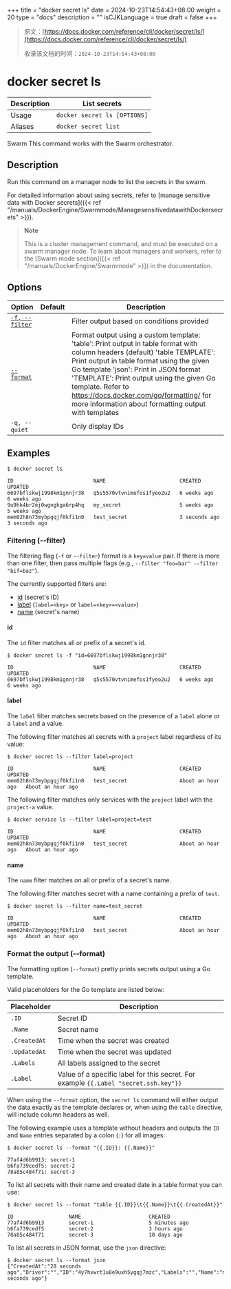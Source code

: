 +++
title = "docker secret ls"
date = 2024-10-23T14:54:43+08:00
weight = 20
type = "docs"
description = ""
isCJKLanguage = true
draft = false
+++

> 原文：[https://docs.docker.com/reference/cli/docker/secret/ls/](https://docs.docker.com/reference/cli/docker/secret/ls/)
>
> 收录该文档的时间：`2024-10-23T14:54:43+08:00`

# docker secret ls

| Description | List secrets                 |
| :---------- | ---------------------------- |
| Usage       | `docker secret ls [OPTIONS]` |
| Aliases     | `docker secret list`         |

Swarm This command works with the Swarm orchestrator.

## Description

Run this command on a manager node to list the secrets in the swarm.

For detailed information about using secrets, refer to [manage sensitive data with Docker secrets]({{< ref "/manuals/DockerEngine/Swarmmode/ManagesensitivedatawithDockersecrets" >}}).

> **Note**
>
> This is a cluster management command, and must be executed on a swarm manager node. To learn about managers and workers, refer to the [Swarm mode section]({{< ref "/manuals/DockerEngine/Swarmmode" >}}) in the documentation.

## Options

| Option                                                       | Default | Description                                                  |
| ------------------------------------------------------------ | ------- | ------------------------------------------------------------ |
| [`-f, --filter`](https://docs.docker.com/reference/cli/docker/secret/ls/#filter) |         | Filter output based on conditions provided                   |
| [`--format`](https://docs.docker.com/reference/cli/docker/secret/ls/#format) |         | Format output using a custom template: 'table': Print output in table format with column headers (default) 'table TEMPLATE': Print output in table format using the given Go template 'json': Print in JSON format 'TEMPLATE': Print output using the given Go template. Refer to https://docs.docker.com/go/formatting/ for more information about formatting output with templates |
| `-q, --quiet`                                                |         | Only display IDs                                             |

## Examples



```console
$ docker secret ls

ID                          NAME                        CREATED             UPDATED
6697bflskwj1998km1gnnjr38   q5s5570vtvnimefos1fyeo2u2   6 weeks ago         6 weeks ago
9u9hk4br2ej0wgngkga6rp4hq   my_secret                   5 weeks ago         5 weeks ago
mem02h8n73mybpgqjf0kfi1n0   test_secret                 3 seconds ago       3 seconds ago
```

### Filtering (--filter)

The filtering flag (`-f` or `--filter`) format is a `key=value` pair. If there is more than one filter, then pass multiple flags (e.g., `--filter "foo=bar" --filter "bif=baz"`).

The currently supported filters are:

- [id](https://docs.docker.com/reference/cli/docker/secret/ls/#id) (secret's ID)
- [label](https://docs.docker.com/reference/cli/docker/secret/ls/#label) (`label=<key>` or `label=<key>=<value>`)
- [name](https://docs.docker.com/reference/cli/docker/secret/ls/#name) (secret's name)

#### id

The `id` filter matches all or prefix of a secret's id.



```console
$ docker secret ls -f "id=6697bflskwj1998km1gnnjr38"

ID                          NAME                        CREATED             UPDATED
6697bflskwj1998km1gnnjr38   q5s5570vtvnimefos1fyeo2u2   6 weeks ago         6 weeks ago
```

#### label

The `label` filter matches secrets based on the presence of a `label` alone or a `label` and a value.

The following filter matches all secrets with a `project` label regardless of its value:



```console
$ docker secret ls --filter label=project

ID                          NAME                        CREATED             UPDATED
mem02h8n73mybpgqjf0kfi1n0   test_secret                 About an hour ago   About an hour ago
```

The following filter matches only services with the `project` label with the `project-a` value.



```console
$ docker service ls --filter label=project=test

ID                          NAME                        CREATED             UPDATED
mem02h8n73mybpgqjf0kfi1n0   test_secret                 About an hour ago   About an hour ago
```

#### name

The `name` filter matches on all or prefix of a secret's name.

The following filter matches secret with a name containing a prefix of `test`.



```console
$ docker secret ls --filter name=test_secret

ID                          NAME                        CREATED             UPDATED
mem02h8n73mybpgqjf0kfi1n0   test_secret                 About an hour ago   About an hour ago
```

### Format the output (--format)

The formatting option (`--format`) pretty prints secrets output using a Go template.

Valid placeholders for the Go template are listed below:

| Placeholder  | Description                                                  |
| ------------ | ------------------------------------------------------------ |
| `.ID`        | Secret ID                                                    |
| `.Name`      | Secret name                                                  |
| `.CreatedAt` | Time when the secret was created                             |
| `.UpdatedAt` | Time when the secret was updated                             |
| `.Labels`    | All labels assigned to the secret                            |
| `.Label`     | Value of a specific label for this secret. For example `{{.Label "secret.ssh.key"}}` |

When using the `--format` option, the `secret ls` command will either output the data exactly as the template declares or, when using the `table` directive, will include column headers as well.

The following example uses a template without headers and outputs the `ID` and `Name` entries separated by a colon (`:`) for all images:



```console
$ docker secret ls --format "{{.ID}}: {{.Name}}"

77af4d6b9913: secret-1
b6fa739cedf5: secret-2
78a85c484f71: secret-3
```

To list all secrets with their name and created date in a table format you can use:



```console
$ docker secret ls --format "table {{.ID}}\t{{.Name}}\t{{.CreatedAt}}"

ID                  NAME                      CREATED
77af4d6b9913        secret-1                  5 minutes ago
b6fa739cedf5        secret-2                  3 hours ago
78a85c484f71        secret-3                  10 days ago
```

To list all secrets in JSON format, use the `json` directive:



```console
$ docker secret ls --format json
{"CreatedAt":"28 seconds ago","Driver":"","ID":"4y7hvwrt1u8e9uxh5ygqj7mzc","Labels":"","Name":"mysecret","UpdatedAt":"28 seconds ago"}
```
